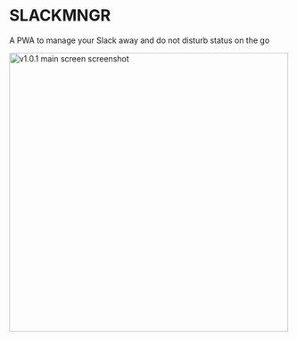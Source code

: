 # SLACKMNGR
A PWA to manage your Slack away and do not disturb status on the go

<img width="500" src="https://user-images.githubusercontent.com/3035506/147296685-11e2abac-9b77-4e3c-989d-5efb89949a42.png" alt="v1.0.1 main screen screenshot" />
